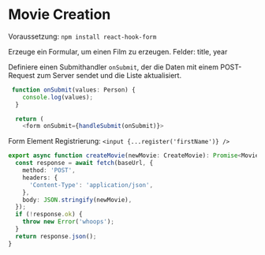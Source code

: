 # Movie Creation

Voraussetzung: `npm install react-hook-form`

Erzeuge ein Formular, um einen Film zu erzeugen. Felder: title, year

Definiere einen Submithandler `onSubmit`, der die Daten mit einem POST-Request zum Server sendet und die Liste aktualisiert.

```ts
 function onSubmit(values: Person) {
    console.log(values);
  }

  return (
    <form onSubmit={handleSubmit(onSubmit)}>
```

Form Element Registrierung: `<input {...register('firstName')} />`

```ts
export async function createMovie(newMovie: CreateMovie): Promise<Movie> {
  const response = await fetch(baseUrl, {
    method: 'POST',
    headers: {
      'Content-Type': 'application/json',
    },
    body: JSON.stringify(newMovie),
  });
  if (!response.ok) {
    throw new Error('whoops');
  }
  return response.json();
}
```
